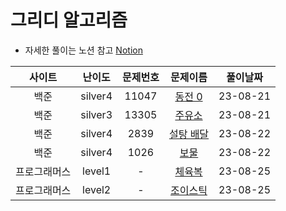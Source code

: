 # 그리디 알고리즘

- 자세한 풀이는 노션 참고
[Notion](https://xxjo053.notion.site/xxjo053/de21b1d40087438b9126682f6bc5f8ba)

|  사이트   |   난이도   | 문제번호  |                                                문제이름                                                |   풀이날짜   |
|:------:|:-------:|:-----:|:--------------------------------------------------------------------------------------------------:|:--------:|
|   백준   | silver4 | 11047 |              <a href="https://www.acmicpc.net/problem/11047" target="_blank">동전 0</a>              | 23-08-21 |
|   백준   | silver3 | 13305 |              <a href="https://www.acmicpc.net/problem/13305" target="_blank">주유소</a>               | 23-08-21 |
|   백준   | silver4 | 2839  |              <a href="https://www.acmicpc.net/problem/2839" target="_blank">설탕 배달</a>              | 23-08-22 |
|   백준   | silver4 | 1026  |               <a href="https://www.acmicpc.net/problem/1026" target="_blank">보물</a>                | 23-08-22 |
| 프로그래머스 | level1  |   -   | <a href="https://school.programmers.co.kr/learn/courses/30/lessons/42862" target="_blank">체육복</a>  | 23-08-25 |
| 프로그래머스 | level2  |   -   | <a href="https://school.programmers.co.kr/learn/courses/30/lessons/42860" target="_blank">조이스틱</a> | 23-08-25 |

 
